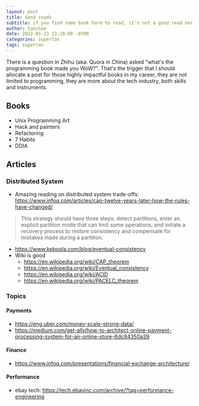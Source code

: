 ```yaml
---
layout: post
title: Good reads
subtitle: if you find some book hard to read, it's not a good read nor due to your ability, it's author's fault.
author: tanchao
date: 2022-01-13 13:10:00 -0700
categories: supertan
tags: supertan
---
```


There is a question in Zhihu (aka. Quora in China) asked "what's the programming book made you WoW?". That's the trigger that I should allocate a post for those highly impactful books in my career, they are not limited to programming, they are more about the tech industry, both skills and instruments.

## Books
- Unix Programming Art
- Hack and painters
- Refactoring
- 7 Habits
- DDIA

## Articles
### Distributed System
* Amazing reading on distributed system trade-offs: https://www.infoq.com/articles/cap-twelve-years-later-how-the-rules-have-changed/
>This strategy should have three steps: detect partitions, enter an explicit partition mode that can limit some operations, and initiate a recovery process to restore consistency and compensate for mistakes made during a partition.
* https://www.keboola.com/blog/eventual-consistency
* Wiki is good
    * https://en.wikipedia.org/wiki/CAP_theorem
    * https://en.wikipedia.org/wiki/Eventual_consistency
    * https://en.wikipedia.org/wiki/ACID
    * https://en.wikipedia.org/wiki/PACELC_theorem


### Topics

#### Payments
* https://eng.uber.com/money-scale-strong-data/
* https://medium.com/get-ally/how-to-architect-online-payment-processing-system-for-an-online-store-6dc84350a39

#### Finance
* https://www.infoq.com/presentations/financial-exchange-architecture/

#### Performance
* ebay tech: https://tech.ebayinc.com/archive/?tag=performance-engineering